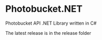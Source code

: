 Photobucket.NET
===============

Photobucket API .NET Library written in C#

The latest release is in the release folder
